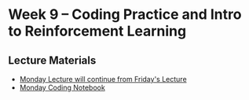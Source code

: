 # Week 9 – Coding Practice and Intro to Reinforcement Learning

## Lecture Materials
- [Monday Lecture will continue from Friday's Lecture](https://drive.google.com/file/d/1VY7jNaDYPPZoq1HyELhPdOsZeCnxuZQ0/view?usp=drive_link)
- [Monday Coding Notebook](https://github.com/ucsd-cse150a-w25/notebooks/blob/main/bayesnets.ipynb)
<!-- - [Wednesday Lecture Handout (Slides)]()
- [Wednesday Lecture Handout (PDF)]() -->
